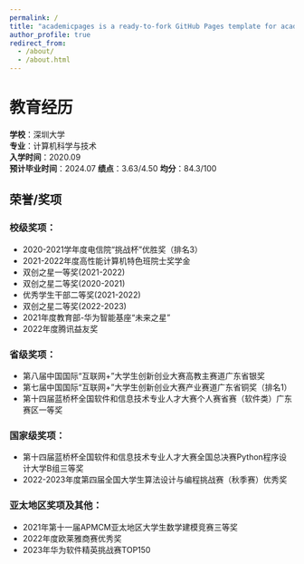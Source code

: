 ```yaml
---
permalink: /
title: "academicpages is a ready-to-fork GitHub Pages template for academic personal websites"
author_profile: true
redirect_from: 
  - /about/
  - /about.html
---
```


# 教育经历

**学校**：深圳大学  
**专业**：计算机科学与技术  
**入学时间**：2020.09  
**预计毕业时间**：2024.07
**绩点**：3.63/4.50
**均分**：84.3/100

## 荣誉/奖项

### 校级奖项：
- 2020-2021学年度电信院“挑战杯”优胜奖（排名3）
- 2021-2022年度高性能计算机特色班院士奖学金
- 双创之星一等奖(2021-2022)
- 双创之星二等奖(2020-2021)
- 优秀学生干部二等奖(2021-2022)
- 双创之星二等奖(2022-2023)
- 2021年度教育部-华为智能基座“未来之星”
- 2022年度腾讯益友奖

### 省级奖项：
- 第八届中国国际“互联网+”大学生创新创业大赛高教主赛道广东省银奖
- 第七届中国国际“互联网+”大学生创新创业大赛产业赛道广东省铜奖（排名1）
- 第十四届蓝桥杯全国软件和信息技术专业人才大赛个人赛省赛（软件类）广东赛区一等奖

### 国家级奖项：
- 第十四届蓝桥杯全国软件和信息技术专业人才大赛全国总决赛Python程序设计大学B组三等奖
- 2022-2023年度第四届全国大学生算法设计与编程挑战赛（秋季赛）优秀奖

### 亚太地区奖项及其他：
- 2021年第十一届APMCM亚太地区大学生数学建模竞赛三等奖
- 2022年度欧莱雅商赛优秀奖
- 2023年华为软件精英挑战赛TOP150

